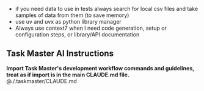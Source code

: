 - if you need data to use in tests always search for local csv files and take samples of data from them (to save memory)
- use uv and uvx as python library manager
- Always use context7 when I need code generation, setup or configuration steps, or library/API documentation

## Task Master AI Instructions
**Import Task Master's development workflow commands and guidelines, treat as if import is in the main CLAUDE.md file.**
@./.taskmaster/CLAUDE.md
